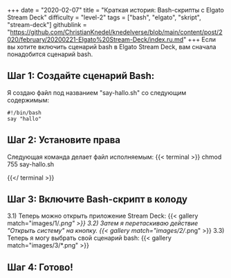 +++
date = "2020-02-07"
title = "Краткая история: Bash-скрипты с Elgato Stream Deck"
difficulty = "level-2"
tags = ["bash", "elgato", "skript", "stream-deck"]
githublink = "https://github.com/ChristianKnedel/knedelverse/blob/main/content/post/2020/february/20200221-Elgato%20Stream-Deck/index.ru.md"
+++
Если вы хотите включить сценарий bash в Elgato Stream Deck, вам сначала понадобится сценарий bash.
## Шаг 1: Создайте сценарий Bash:
Я создаю файл под названием "say-hallo.sh" со следующим содержимым:
```
#!/bin/bash
say "hallo"

```

## Шаг 2: Установите права
Следующая команда делает файл исполняемым:
{{< terminal >}}
chmod 755 say-hallo.sh

{{</ terminal >}}

## Шаг 3: Включите Bash-скрипт в колоду
3.1) Теперь можно открыть приложение Stream Deck:
{{< gallery match="images/1/*.png" >}}
3.2) Затем я перетаскиваю действие "Открыть систему" на кнопку.
{{< gallery match="images/2/*.png" >}}
3.3) Теперь я могу выбрать свой сценарий bash:
{{< gallery match="images/3/*.png" >}}

## Шаг 4: Готово!
